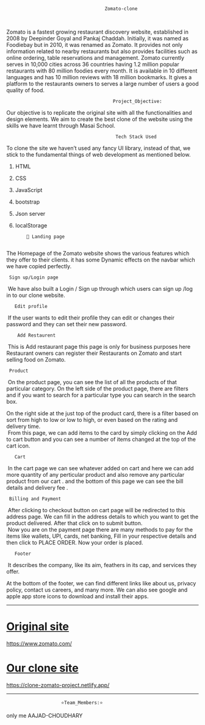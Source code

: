                                         Zomato-clone 
<br>
 <img src="https://blog.ipleaders.in/wp-content/uploads/2021/08/zomato-infinity-dining-916x516-1.jpg" alt="">

Zomato is a fastest growing restaurant discovery website, established in 2008 by Deepinder Goyal and Pankaj Chaddah. Initially, it was named as Foodiebay but in 2010, it was renamed as Zomato. It provides not only information related to nearby restaurants but also provides facilities such as online ordering, table reservations and management. Zomato currently serves in 10,000 cities across 36 countries having 1.2 million popular restaurants with 80 million foodies every month. It is available in 10 different languages and has 10 million reviews with 18 million bookmarks. It gives a platform to the restaurants owners to serves a large number of users a good quality of food.

                                           Project_Objective:

Our objective is to replicate the original site with all the functionalities and design elements. We aim to create the best clone of the website using the skills we have learnt through Masai School. <br>

                                            Tech Stack Used

To clone the site we haven’t used any fancy UI library, instead of that, we stick to the fundamental things of web development as mentioned below.

1. HTML
2. CSS
3. JavaScript
4. bootstrap
5. Json server
6. localStorage
   <br>
                                        
                                            

           🔘 Landing page 

 <img src="https://miro.medium.com/max/1400/1*cC4xxth0H84_xf1_DnZPzA.png" alt="">

The Homepage of the Zomato website shows the various features which they offer to their clients. it has some Dynamic effects on the navbar which we have copied perfectly.<br>

     Sign up/Login page

 <img src="https://miro.medium.com/max/1400/1*wl6qAmD1nRyJR-uCmoMG1g.png" alt="">
 We have also built a Login / Sign up through which users can sign up /log in to our clone website.<br>

       Edit profile 

<img src="https://miro.medium.com/max/1400/1*vSWOIaNG2HXomW91682uJQ.png" alt="">
If the user wants to edit their profile they can edit or changes their password and they can set their new password.<br>

        Add Restaurent 

<img src="https://miro.medium.com/max/1400/1*S7B3sSDxvGuYqcaeFFTAoA.png" alt="">
This is Add restaurant page this page is only for business purposes here Restaurant owners can register their Restaurants on Zomato and start selling food on Zomato.<br>

     Product

<img src="https://miro.medium.com/max/1400/1*3eRbD6AWRgLnPfL7xxrdDg.png" alt="">
On the product page, you can see the list of all the products of that particular category. On the left side of the product page, there are filters and if you want to search for a particular type you can search in the search box.

On the right side at the just top of the product card, there is a filter based on sort from high to low or low to high, or even based on the rating and delivery time. <br>
<img src="https://miro.medium.com/max/1400/1*9f3nTUBH2DPIQjPiAV9vUg.png" alt="">
From this page, we can add items to the card by simply clicking on the Add to cart button and you can see a number of items changed at the top of the cart icon.<br>

       Cart

<img src="https://miro.medium.com/max/1400/1*ydDtODK8o0fQ7EhtwW0IBQ.png" alt="">
In the cart page we can see whatever added on cart and here we can add more quantity of any perticular product and also remove any particular product from our cart . and the bottom of this page we can see the bill details and delivery fee .<br>

     Billing and Payment 

<img src="https://miro.medium.com/max/1400/1*NSyif9vK2XrofLAFftylZQ.png" alt="">
After clicking to checkout button on cart page will be redirected to this address page. We can fill in the address details to which you want to get the product delivered. After that click on to submit button.<br>

<img src="https://miro.medium.com/max/1400/1*viyumYhyRPe1YhfJZp0e6Q.png" alt="">
Now you are on the payment page there are many methods to pay for the items like wallets, UPI, cards, net banking, Fill in your respective details and then click to PLACE ORDER. Now your order is placed.<br>

       Footer

<img src="https://miro.medium.com/max/1400/1*24QrDdmxvXjAgYFe8865AQ.png" alt="">
It describes the company, like its aim, feathers in its cap, and services they offer.

At the bottom of the footer, we can find different links like about us, privacy policy, contact us careers, and many more. We can also see google and apple app store icons to download and install their apps.
<br>

<hr />




# <a href="https://www.zomato.com">Original site </a><br>
 https://www.zomato.com/


 # <a href="https://clone-zomato-project.netlify.app/">Our clone site </a>
 https://clone-zomato-project.netlify.app/





<hr />




                        ⭐Team_Members:⭐
only me AAJAD-CHOUDHARY 


